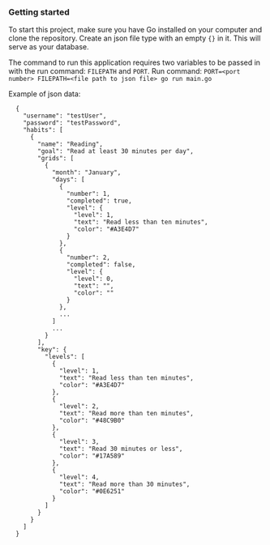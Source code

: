 ### Getting started

To start this project, make sure you have Go installed on your computer and clone the repository.
Create an json file type with an empty `{}` in it. This will serve as your database.

The command to run this application requires two variables to be passed in with the run command: `FILEPATH` and `PORT`.
Run command: `PORT=<port number> FILEPATH=<file path to json file> go run main.go`

Example of json data:
```
  {
    "username": "testUser",
    "password": "testPassword",
    "habits": [
      {
        "name": "Reading",
        "goal": "Read at least 30 minutes per day",
        "grids": [
          {
            "month": "January",
            "days": [
              {
                "number": 1,
                "completed": true,
                "level": {
                  "level": 1,
                  "text": "Read less than ten minutes",
                  "color": "#A3E4D7"
                }
              },
              {
                "number": 2,
                "completed": false,
                "level": {
                  "level": 0,
                  "text": "",
                  "color": ""
                }
              },
              ...
            ]
            ...
          }
        ],
        "key": {
          "levels": [
            {
              "level": 1,
              "text": "Read less than ten minutes",
              "color": "#A3E4D7"
            },
            {
              "level": 2,
              "text": "Read more than ten minutes",
              "color": "#48C9B0"
            },
            {
              "level": 3,
              "text": "Read 30 minutes or less",
              "color": "#17A589"
            },
            {
              "level": 4,
              "text": "Read more than 30 minutes",
              "color": "#0E6251"
            }
          ]
        }
      }
    ]
  }
```
